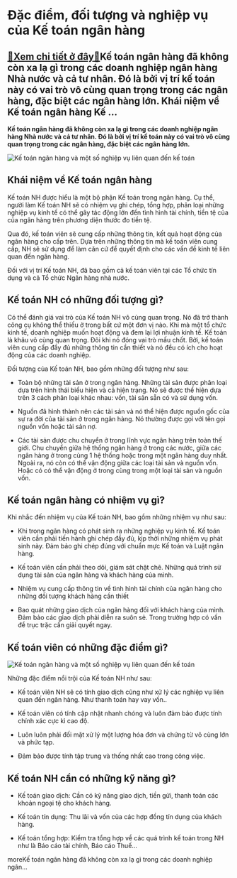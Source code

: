 Đặc điểm, đối tượng và nghiệp vụ của Kế toán ngân hàng
======================================================

[:gift:Xem chi tiết ở đây:gift:](https://hddtvn.com/dac-diem-doi-tuong-va-nghiep-vu-cua-ke-toan-ngan-hang/)Kế toán ngân hàng đã không còn xa lạ gì trong các doanh nghiệp ngân hàng Nhà nước và cả tư nhân. Đó là bởi vị trí kế toán này có vai trò vô cùng quan trọng trong các ngân hàng, đặc biệt các ngân hàng lớn. Khái niệm về Kế toán ngân hàng Kế …
------------------------------------------------------------------------------------------------------------------------------------------------------------------------------------------------------------------------------------------------

**Kế toán ngân hàng đã không còn xa lạ gì trong các doanh nghiệp ngân hàng Nhà nước và cả tư nhân. Đó là bởi vị trí kế toán này có vai trò vô cùng quan trọng trong các ngân hàng, đặc biệt các ngân hàng lớn.**


![Kế toán ngân hàng và một số nghiệp vụ liên quan đến kế toán](https://hddtvn.com/wp-content/uploads/2021/01/wAUCBySYb.jpg)


Khái niệm về Kế toán ngân hàng
------------------------------


Kế toán NH được hiểu là một bộ phận Kế toán trong ngân hàng. Cụ thể, người làm Kế toán NH sẽ có nhiệm vụ ghi chép, tổng hợp, phân loại những nghiệp vụ kinh tế có thể gây tác động lớn đến tình hình tài chính, tiền tệ của của ngân hàng trên phương diện thước đo tiền tệ.


Qua đó, kế toán viên sẽ cung cấp những thông tin, kết quả hoạt động của ngân hàng cho cấp trên. Dựa trên những thông tin mà kế toán viên cung cấp, NH sẽ sử dụng để làm căn cứ để quyết định cho các vấn đề kinh tế liên quan đến ngân hàng.


Đối với vị trí Kế toán NH, đã bao gồm cả kế toán viên tại các Tổ chức tín dụng và cả Tổ chức Ngân hàng nhà nước.


Kế toán NH có những đối tượng gì?
---------------------------------


Có thể đánh giá vai trò của Kế toán NH vô cùng quan trọng. Nó đã trở thành công cụ không thể thiếu ở trong bất cứ một đơn vị nào. Khi mà một tổ chức kinh tế, doanh nghiệp muốn hoạt động và đem lại lợi nhuận kinh tế. Kế toán là khâu vô cùng quan trọng. Đôi khi nó đóng vai trò mấu chốt. Bởi, kế toán viên cung cấp đầy đủ những thông tin cần thiết và nó đều có ích cho hoạt động của các doanh nghiệp.


Đối tượng của Kế toán NH, bao gồm những đối tượng như sau:




* Toàn bộ những tài sản ở trong ngân hàng. Những tài sản được phân loại dựa trên hình thái biểu hiện và cả hiện trạng. Nó sẽ được thể hiện dựa trên 3 cách phân loại khác nhau: vốn, tài sản sẵn có và sử dụng vốn.

* Nguồn đã hình thành nên các tài sản và nó thể hiện được nguồn gốc của sự ra đời của tài sản ở trong ngân hàng. Nó thường được gọi với tên gọi nguồn vốn hoặc tài sản nợ.

* Các tài sản được chu chuyển ở trong lĩnh vực ngân hàng trên toàn thế giới. Chu chuyển giữa hệ thống ngân hàng ở trong các nước, giữa các ngân hàng ở trong cùng 1 hệ thống hoặc trong một ngân hàng duy nhất. Ngoài ra, nó còn có thể vận động giữa các loại tài sản và nguồn vốn. Hoặc có có thể vận động ở trong cùng trong một loại tài sản và nguồn vốn.



Kế toán ngân hàng có nhiệm vụ gì?
---------------------------------


Khi nhắc đến nhiệm vụ của Kế toán NH, bao gồm những nhiệm vụ như sau:




* Khi trong ngân hàng có phát sinh ra những nghiệp vụ kinh tế. Kế toán viên cần phải tiến hành ghi chép đầy đủ, kịp thời những nhiệm vụ phát sinh này. Đảm bảo ghi chép đúng với chuẩn mực Kế toán và Luật ngân hàng.

* Kế toán viên cần phải theo dõi, giám sát chặt chẽ. Những quá trình sử dụng tài sản của ngân hàng và khách hàng của mình.

* Nhiệm vụ cung cấp thông tin về tình hình tài chính của ngân hàng cho những đối tượng khách hàng cần thiết

* Bao quát những giao dịch của ngân hàng đối với khách hàng của mình. Đảm bảo các giao dịch phải diễn ra suôn sẻ. Trong trường hợp có vấn đề trục trặc cần giải quyết ngay.



Kế toán viên có những đặc điểm gì?
----------------------------------


![Kế toán ngân hàng và một số nghiệp vụ liên quan đến kế toán](https://bvu.edu.vn/documents/26605/188584/Ketoannganhang1.jpg/a16bc4ec-4e5a-490c-b7fa-e779f6ecffc4?t=1467326707568)


Những đặc điểm nổi trội của Kế toán NH như sau:




* Kế toán viên NH sẽ có tính giao dịch cũng như xử lý các nghiệp vụ liên quan đến ngân hàng. Như thanh toán hay vay vốn..

* Kế toán viên có tính cập nhật nhanh chóng và luôn đảm bảo được tính chính xác cực kì cao độ.

* Luôn luôn phải đối mặt xử lý một lượng hóa đơn và chứng từ vô cùng lớn và phức tạp.

* Đảm bảo được tính tập trung và thống nhất cao trong công việc.



Kế toán NH cần có những kỹ năng gì?
-----------------------------------




* Kế toán giao dịch: Cần có kỹ năng giao dịch, tiền gửi, thanh toán các khoản ngoại tệ cho khách hàng.

* Kế toán tín dụng: Thu lãi và vốn của các hợp đồng tín dụng của khách hàng.

* Kế toán tổng hợp: Kiểm tra tổng hợp về các quá trình kế toán trong NH như là Báo cáo tài chính, Báo cáo Thuế…



moreKế toán ngân hàng đã không còn xa lạ gì trong các doanh nghiệp ngân…

